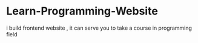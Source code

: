 # Learn-Programming-Website
i build frontend website , it can serve you to take a course in programming field
